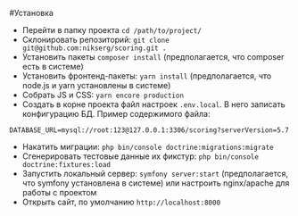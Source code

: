#Установка
* Перейти в папку проекта `cd /path/to/project/`
* Склонировать репозиторий: `git clone git@github.com:nikserg/scoring.git .`
* Установить пакеты `composer install` (предполагается, что composer есть в системе)
* Установить фронтенд-пакеты: `yarn install` (предполагается, что node.js и yarn установлены в системе)
* Собрать JS и CSS: `yarn encore production`
* Создать в корне проекта файл настроек `.env.local`. В него записать конфигурацию БД. Пример содержимого файла:
```dotenv
DATABASE_URL=mysql://root:123@127.0.0.1:3306/scoring?serverVersion=5.7
``` 
* Накатить миграции: `php bin/console doctrine:migrations:migrate`
* Сгенерировать тестовые данные их фикстур: `php bin/console doctrine:fixtures:load`
* Запустить локальный сервер: `symfony server:start` (предполагается, что symfony установлена в системе) или настроить nginx/apache для работы с проектом
* Открыть сайт, по умолчанию `http://localhost:8000`